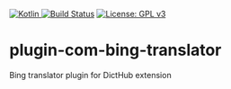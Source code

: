 [ ![Kotlin](https://img.shields.io/badge/Kotlin-1.3.20-green.svg) ](https://kotlinlang.org/)
[![Build Status](https://travis-ci.org/dicthub/plugin-com-bing-translator.svg?branch=master)](https://travis-ci.org/dicthub/plugin-com-bing-translator)
[![License: GPL v3](https://img.shields.io/badge/License-GPL%20v3-blue.svg)](https://www.gnu.org/licenses/gpl-3.0)

# plugin-com-bing-translator

Bing translator plugin for DictHub extension